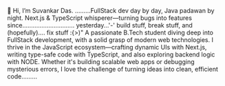 👋 Hi, I’m Suvankar Das.
.........FullStack dev day by day, Java padawan by night. Next.js & TypeScript whisperer—turning bugs into features since.............................. yesterday...'-'
build stuff, break stuff, and (hopefully).... fix stuff  :{>)"
A passionate B.Tech student diving deep into FullStack development, with a solid grasp of modern web technologies. I thrive in the JavaScript ecosystem—crafting dynamic UIs with Next.js, writing type-safe code with TypeScript, and also exploring backend logic with NODE. Whether it's building scalable web apps or debugging mysterious errors, I love the challenge of turning ideas into clean, efficient code.........


<!---
Suvankar-dev/Suvankar-dev is a ✨ special ✨ repository because its `README.md` (this file) appears on your GitHub profile.
You can click the Preview link to take a look at your changes.
--->
